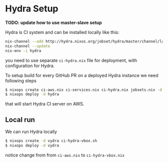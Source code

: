 # Hydra Setup

**TODO: update how to use master-slave setup**

Hydra is CI system and can be installed locally like this:
```bash
nix-channel --add http://hydra.nixos.org/jobset/hydra/master/channel/latest
nix-channel --update
nix-env -i hydra
```

you need to use separate `ci-hydra.nix` file for deployment, with configuration for Hydra.

To setup build for every GitHub PR on a deployed Hydra instance we need following steps

```bash
$ nixops create ci-aws.nix ci-services.nix ci-hydra.nix jobsets.nix -d hydra
$ nixops deploy -d hydra
```

that will start Hydra CI server on AWS.

## Local run

We can run Hydra locally

```bash
$ nixops create -d vydra ci-hydra-vbox.sh
$ nixops deploy -d vydra
```

notice change from from `ci-aws.nix` to `ci-hydra-vbox.nix`
